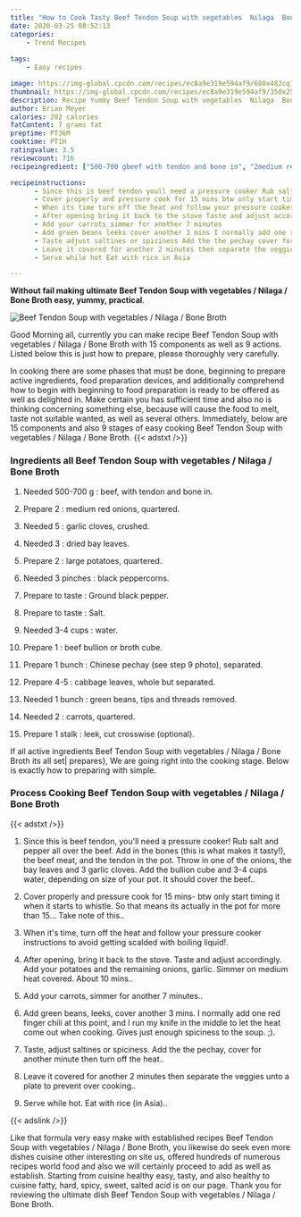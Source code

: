 ```yaml
---
title: "How to Cook Tasty Beef Tendon Soup with vegetables  Nilaga  Bone Broth"
date: 2020-03-25 08:52:13
categories:
    - Trend Recipes
    
tags:
    - Easy recipes

image: https://img-global.cpcdn.com/recipes/ec8a9e319e594af9/680x482cq70/beef-tendon-soup-with-vegetables-nilaga-bone-broth-recipe-main-photo.jpg
thumbnail: https://img-global.cpcdn.com/recipes/ec8a9e319e594af9/350x250cq70/beef-tendon-soup-with-vegetables-nilaga-bone-broth-recipe-main-photo.jpg
description: Recipe Yummy Beef Tendon Soup with vegetables  Nilaga  Bone Broth with 15 ingredients and 9 stages of easy cooking.
author: Brian Meyer
calories: 202 calories
fatContent: 7 grams fat
preptime: PT36M
cooktime: PT1H
ratingvalue: 3.5
reviewcount: 716
recipeingredient: ["500-700 gbeef with tendon and bone in", "2medium red onions quartered", "5garlic cloves crushed", "3dried bay leaves", "2large potatoes quartered", "3 pinchesblack peppercorns", "to tasteGround black pepper", "to tasteSalt", "3-4 cupswater", "1beef bullion or broth cube", "1 bunchChinese pechay see step 9 photo separated", "4-5cabbage leaves whole but separated", "1 bunchgreen beans tips and threads removed", "2carrots quartered", "1 stalkleek cut crosswise optional"]

recipeinstructions: 
      - Since this is beef tendon youll need a pressure cooker Rub salt and pepper all over the beef Add in the bones this is what makes it tasty the beef meat and the tendon in the pot Throw in one of the onions the bay leaves and 3 garlic cloves Add the bullion cube and 34 cups water depending on size of your pot It should cover the beef 
      - Cover properly and pressure cook for 15 mins btw only start timing it when it starts to whistle So that means its actually in the pot for more than 15 Take note of this 
      - When its time turn off the heat and follow your pressure cooker instructions to avoid getting scalded with boiling liquid 
      - After opening bring it back to the stove Taste and adjust accordingly Add your potatoes and the remaining onions garlic Simmer on medium heat covered About 10 mins 
      - Add your carrots simmer for another 7 minutes 
      - Add green beans leeks cover another 3 mins I normally add one red finger chili at this point and I run my knife in the middle to let the heat come out when cooking Gives just enough spiciness to the soup  
      - Taste adjust saltines or spiciness Add the the pechay cover for another minute then turn off the heat 
      - Leave it covered for another 2 minutes then separate the veggies unto a plate to prevent over cooking 
      - Serve while hot Eat with rice in Asia

---
```




**Without fail making ultimate Beef Tendon Soup with vegetables / Nilaga / Bone Broth easy, yummy, practical**. 


![Beef Tendon Soup with vegetables / Nilaga / Bone Broth](https://img-global.cpcdn.com/recipes/ec8a9e319e594af9/680x482cq70/beef-tendon-soup-with-vegetables-nilaga-bone-broth-recipe-main-photo.jpg "Beef Tendon Soup with vegetables / Nilaga / Bone Broth")




Good Morning all, currently you can make recipe Beef Tendon Soup with vegetables / Nilaga / Bone Broth with 15 components as well as 9 actions. Listed below this is just how to prepare, please thoroughly very carefully.

In cooking there are some phases that must be done, beginning to prepare active ingredients, food preparation devices, and additionally comprehend how to begin with beginning to food preparation is ready to be offered as well as delighted in. Make certain you has sufficient time and also no is thinking concerning something else, because will cause the food to melt, taste not suitable wanted, as well as several others. Immediately, below are 15 components and also 9 stages of easy cooking Beef Tendon Soup with vegetables / Nilaga / Bone Broth.
{{< adstxt />}}

### Ingredients all Beef Tendon Soup with vegetables / Nilaga / Bone Broth


1. Needed 500-700 g : beef, with tendon and bone in.

1. Prepare 2 : medium red onions, quartered.

1. Needed 5 : garlic cloves, crushed.

1. Needed 3 : dried bay leaves.

1. Prepare 2 : large potatoes, quartered.

1. Needed 3 pinches : black peppercorns.

1. Prepare to taste : Ground black pepper.

1. Prepare to taste : Salt.

1. Needed 3-4 cups : water.

1. Prepare 1 : beef bullion or broth cube.

1. Prepare 1 bunch : Chinese pechay (see step 9 photo), separated.

1. Prepare 4-5 : cabbage leaves, whole but separated.

1. Needed 1 bunch : green beans, tips and threads removed.

1. Needed 2 : carrots, quartered.

1. Prepare 1 stalk : leek, cut crosswise (optional).



If all active ingredients Beef Tendon Soup with vegetables / Nilaga / Bone Broth its all set| prepares}, We are going right into the cooking stage. Below is exactly how to preparing with simple.

### Process Cooking Beef Tendon Soup with vegetables / Nilaga / Bone Broth

{{< adstxt />}}


1. Since this is beef tendon, you&#39;ll need a pressure cooker! Rub salt and pepper all over the beef. Add in the bones (this is what makes it tasty!), the beef meat, and the tendon in the pot. Throw in one of the onions, the bay leaves and 3 garlic cloves. Add the bullion cube and 3-4 cups water, depending on size of your pot. It should cover the beef..



1. Cover properly and pressure cook for 15 mins- btw only start timing it when it starts to whistle. So that means its actually in the pot for more than 15... Take note of this..



1. When it&#39;s time, turn off the heat and follow your pressure cooker instructions to avoid getting scalded with boiling liquid!.



1. After opening, bring it back to the stove. Taste and adjust accordingly. Add your potatoes and the remaining onions, garlic. Simmer on medium heat covered. About 10 mins..



1. Add your carrots, simmer for another 7 minutes..



1. Add green beans, leeks, cover another 3 mins. I normally add one red finger chili at this point, and I run my knife in the middle to let the heat come out when cooking. Gives just enough spiciness to the soup. ;).



1. Taste, adjust saltines or spiciness. Add the the pechay, cover for another minute then turn off the heat..



1. Leave it covered for another 2 minutes then separate the veggies unto a plate to prevent over cooking..



1. Serve while hot. Eat with rice (in Asia)..





{{< adslink />}}

Like that formula very easy make with established recipes Beef Tendon Soup with vegetables / Nilaga / Bone Broth, you likewise do seek even more dishes cuisine other interesting on site us, offered hundreds of numerous recipes world food and also we will certainly proceed to add as well as establish. Starting from cuisine healthy easy, tasty, and also healthy to cuisine fatty, hard, spicy, sweet, salted acid is on our page. Thank you for reviewing the ultimate dish Beef Tendon Soup with vegetables / Nilaga / Bone Broth.
